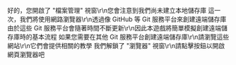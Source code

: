 好的，您開啟了 "檔案管理" 視窗\r\n您會注意到我們尚未建立本地儲存庫
這一次，我們將使用網路瀏覽器\r\n透過像 GitHub 等 Git 服務平台來創建遠端儲存庫
由於這些 Git 服務平台會隨著時間不斷更新\r\n因此本遊戲將簡單模擬創建遠端儲存庫時的基本流程
如果您需要在其他 Git 服務平台創建遠端儲存庫\r\n請瀏覽這些網站\r\n它們會提供相關的教學
我們解鎖了 "瀏覽器" 視窗\r\n請點擊按鈕以開啟網頁瀏覽器吧